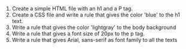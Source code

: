 1. Create a simple HTML file with an h1 and a P tag.
2. Create a CSS file and write a rule that gives the color 'blue' to the h1 text.
3. Write a rule that gives the color 'lightgray' to the body background
4. Write a rule that gives a font size of 20px to the p tag.
5. Write a rule that gives Arial, sans-serif as font family to all the texts
